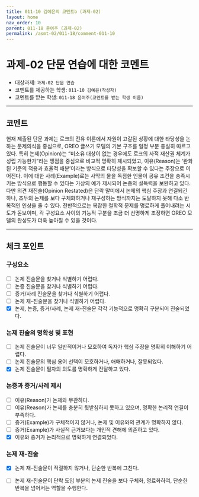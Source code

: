 ```yaml
---
title: 011-10 김예은의 코멘트b (과제-02) 
layout: home
nav_order: 10
parent: 011-18 윤여주 (과제-02)
permalink: /asmt-02/011-18/comment-011-10
---
```


# 과제-02 단문 연습에 대한 코멘트

- 대상과제: `과제-02 단문 연습`
- 코멘트를 제공하는 학생: `011-10 김예은(작성자)` 
- 코멘트를 받는 학생: `011-18 윤여주(코멘트를 받는 학생 이름)` 

---

## 코멘트

현재 제출된 단문 과제는 로크의 전유 이론에서 자원이 고갈된 상황에 대한 타당성을 논하는 문제의식을 중심으로, OREO 글쓰기 모델의 기본 구조를 일정 부분 충실히 따르고 있다. 특히 논제(Opinion)는 “미소유 대상이 없는 경우에도 로크의 사적 재산권 체계가 성립 가능한가”라는 쟁점을 중심으로 비교적 명확히 제시되었고, 이유(Reason)는 ‘완화된 기준의 적용과 효율적 배분’이라는 방식으로 타당성을 확보할 수 있다는 주장으로 이어진다. 이에 대한 사례(Example)로는 사막의 물을 독점한 인물이 공유 조건을 충족시키는 방식으로 행동할 수 있다는 가상의 예가 제시되어 논증의 설득력을 보완하고 있다. 다만 의견 재진술(Opinion Restated)은 단락 말미에서 논제의 핵심 주장과 연결되긴 하나, 초두의 논제를 보다 구체화하거나 재구성하는 방식까지는 도달하지 못해 다소 반복적인 인상을 줄 수 있다. 전반적으로는 복잡한 철학적 문제를 명료하게 풀어내려는 시도가 돋보이며, 각 구성요소 사이의 기능적 구분을 조금 더 선명하게 조정하면 OREO 모델의 완성도가 더욱 높아질 수 있을 것이다.

---

## 체크 포인트

### **구성요소**
- [ ] 논제 진술문을 찾거나 식별하기 어렵다.
- [ ] 논증 진술문을 찾거나 식별하기 어렵다.
- [ ] 증거/사례 진술문을 찾거나 식별하기 어렵다.
- [ ] 논제 재-진술문을 찾거나 식별하기 어렵다.
- [x] 논제, 논증, 증거/사례, 논제 재-진술문 각각 기능적으로 명확히 구분되어 진술되었다.

### **논제 진술의 명확성 및 표현**  
- [ ] 논제 진술문이 너무 일반적이거나 모호하여 독자가 핵심 주장을 명확히 이해하기 어렵다.  
- [ ] 논제 진술문의 핵심 용어 선택이 모호하거나, 애매하거나, 잘못되었다.  
- [x] 논제 진술문이 필자의 의도를 명확하게 전달하고 있다.  

### **논증과 증거/사례 제시**  
- [ ] 이유(Reason)가 논제와 무관하다.
- [ ] 이유(Reason)가 논제를 충분히 뒷받침하지 못하고 있으며, 명확한 논리적 연결이 부족하다.  
- [ ] 증거(Example)가 구체적이지 않거나, 논제 및 이유와의 관계가 명확하지 않다. 
- [ ] 증거(Example)가 사실적 근거보다는 개인적 견해에 의존하고 있다.  
- [x] 이유와 증거가 논리적으로 명확하게 연결되었다.  

### **논제 재-진술**  
- [x] 논제 재-진술문이 적절하지 않거나, 단순한 반복에 그친다.   
- [ ] 논제 재-진술문이 단락 도입 부분의 논제 진술을 보다 구체화, 명료화하여, 단순한 반복을 넘어서는 역할을 수행한다.  

